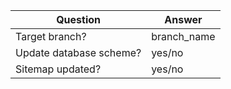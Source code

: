 | Question                 | Answer
| ------------------------ | ---
| Target branch?           | branch_name <!-- write the involved branch's name -->
| Update database scheme?  | yes/no <!-- please detail below the queries that needs to be run -->
| Sitemap updated?         | yes/no <!-- if new URL is created and it is public, sitemap should be updated -->